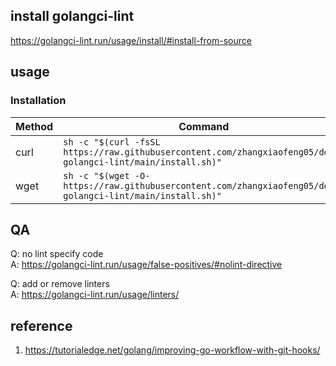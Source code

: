 ## install golangci-lint
https://golangci-lint.run/usage/install/#install-from-source

## usage
### Installation
|Method|Command|
|----|----|
|curl|`sh -c "$(curl -fsSL https://raw.githubusercontent.com/zhangxiaofeng05/demo-golangci-lint/main/install.sh)"`|
|wget|`sh -c "$(wget -O- https://raw.githubusercontent.com/zhangxiaofeng05/demo-golangci-lint/main/install.sh)"`|

## QA
Q: no lint specify code  
A: https://golangci-lint.run/usage/false-positives/#nolint-directive

Q: add or remove linters  
A: https://golangci-lint.run/usage/linters/

## reference
1. https://tutorialedge.net/golang/improving-go-workflow-with-git-hooks/

